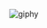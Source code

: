 
![giphy](https://github.com/bradeanupaul/bradeanupaul/assets/146836165/997ffd31-5cf7-45c5-97fe-4a9be0652032)
